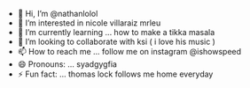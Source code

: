 - 👋 Hi, I’m @nathanlolol
- 👀 I’m interested in nicole villaraiz mrleu
- 🌱 I’m currently learning ... how to make a tikka masala
- 💞️ I’m looking to collaborate with ksi ( i love his music )
- 📫 How to reach me ... follow me on instagram @ishowspeed
- 😄 Pronouns: ... syadgygfia
- ⚡ Fun fact: ... thomas lock follows me home everyday

<!---
nathanlolol/nathanlolol is a ✨ special ✨ repository because its `README.md` (this file) appears on your GitHub profile.
You can click the Preview link to take a look at your changes.
--->
